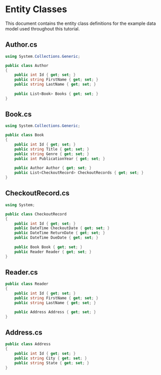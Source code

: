 # Entity Classes 
This document contains the entity class definitions for the example data model used throughout this tutorial.

## Author.cs
 
```c#
using System.Collections.Generic;

public class Author 
{ 
    public int Id { get; set; } 
    public string FirstName { get; set; } 
    public string LastName { get; set; } 
 
    public List<Book> Books { get; set; } 
} 
``` 
 
## Book.cs
 
```c# 
using System.Collections.Generic;

public class Book 
{ 
    public int Id { get; set; }
    public string Title { get; set; }
    public string Genre { get; set; }
    public int PublicationYear { get; set; }
    
    public Author Author { get; set; }
    public List<CheckoutRecord> CheckoutRecords { get; set; }
} 
``` 
 
## CheckoutRecord.cs 
 
```c#
using System;

public class CheckoutRecord
{
    public int Id { get; set; }
    public DateTime CheckoutDate { get; set; }
    public DateTime ReturnDate { get; set; }
    public DateTime DueDate { get; set; }
    
    public Book Book { get; set; }
    public Reader Reader { get; set; }
}
``` 
 
## Reader.cs
 
```c#
public class Reader
{
    public int Id { get; set; }
    public string FirstName { get; set; }
    public string LastName { get; set; }

    public Address Address { get; set; }
}
```

## Address.cs 
 
```c#
public class Address
{
    public int Id { get; set; }
    public string City { get; set; }
    public string State { get; set; }
}
```